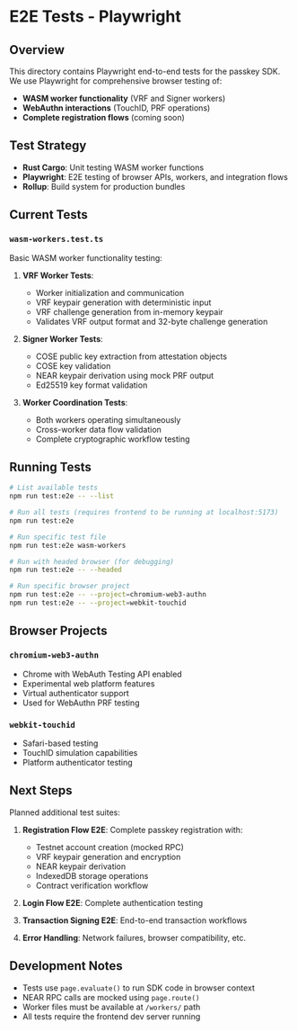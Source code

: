 # E2E Tests - Playwright

## Overview

This directory contains Playwright end-to-end tests for the passkey SDK. We use Playwright for comprehensive browser testing of:

- **WASM worker functionality** (VRF and Signer workers)
- **WebAuthn interactions** (TouchID, PRF operations)
- **Complete registration flows** (coming soon)

## Test Strategy

- **Rust Cargo**: Unit testing WASM worker functions
- **Playwright**: E2E testing of browser APIs, workers, and integration flows
- **Rollup**: Build system for production bundles

## Current Tests

### `wasm-workers.test.ts`

Basic WASM worker functionality testing:

1. **VRF Worker Tests**:
   - Worker initialization and communication
   - VRF keypair generation with deterministic input
   - VRF challenge generation from in-memory keypair
   - Validates VRF output format and 32-byte challenge generation

2. **Signer Worker Tests**:
   - COSE public key extraction from attestation objects
   - COSE key validation
   - NEAR keypair derivation using mock PRF output
   - Ed25519 key format validation

3. **Worker Coordination Tests**:
   - Both workers operating simultaneously
   - Cross-worker data flow validation
   - Complete cryptographic workflow testing

## Running Tests

```bash
# List available tests
npm run test:e2e -- --list

# Run all tests (requires frontend to be running at localhost:5173)
npm run test:e2e

# Run specific test file
npm run test:e2e wasm-workers

# Run with headed browser (for debugging)
npm run test:e2e -- --headed

# Run specific browser project
npm run test:e2e -- --project=chromium-web3-authn
npm run test:e2e -- --project=webkit-touchid
```

## Browser Projects

### `chromium-web3-authn`
- Chrome with WebAuth Testing API enabled
- Experimental web platform features
- Virtual authenticator support
- Used for WebAuthn PRF testing

### `webkit-touchid`
- Safari-based testing
- TouchID simulation capabilities
- Platform authenticator testing

## Next Steps

Planned additional test suites:

1. **Registration Flow E2E**: Complete passkey registration with:
   - Testnet account creation (mocked RPC)
   - VRF keypair generation and encryption
   - NEAR keypair derivation
   - IndexedDB storage operations
   - Contract verification workflow

2. **Login Flow E2E**: Complete authentication testing
3. **Transaction Signing E2E**: End-to-end transaction workflows
4. **Error Handling**: Network failures, browser compatibility, etc.

## Development Notes

- Tests use `page.evaluate()` to run SDK code in browser context
- NEAR RPC calls are mocked using `page.route()`
- Worker files must be available at `/workers/` path
- All tests require the frontend dev server running
